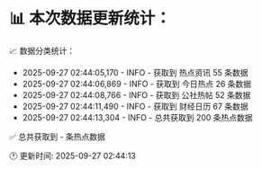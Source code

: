 📊 本次数据更新统计：
==========================

📈 数据分类统计：
- 2025-09-27 02:44:05,170 - INFO - 获取到 热点资讯 55 条数据
- 2025-09-27 02:44:06,869 - INFO - 获取到 今日热点 26 条数据
- 2025-09-27 02:44:08,766 - INFO - 获取到 公社热帖 52 条数据
- 2025-09-27 02:44:11,490 - INFO - 获取到 财经日历 67 条数据
- 2025-09-27 02:44:13,304 - INFO - 总共获取到 200 条热点数据

✅ 总共获取到 - 条热点数据

🕐 更新时间: 2025-09-27 02:44:13
